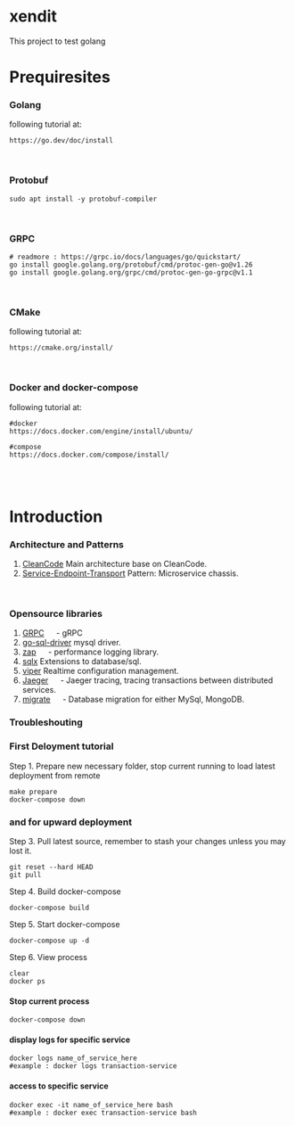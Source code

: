 # xendit
This project to test golang

# Prequiresites
### Golang
following tutorial at:
```
https://go.dev/doc/install
```
<br/>

### Protobuf
```
sudo apt install -y protobuf-compiler
```
<br/>

### GRPC

```
# readmore : https://grpc.io/docs/languages/go/quickstart/
go install google.golang.org/protobuf/cmd/protoc-gen-go@v1.26
go install google.golang.org/grpc/cmd/protoc-gen-go-grpc@v1.1

```
<br/>

### CMake
following tutorial at:
```
https://cmake.org/install/
```
<br/>

### Docker and docker-compose
following tutorial at:
```
#docker
https://docs.docker.com/engine/install/ubuntu/

#compose
https://docs.docker.com/compose/install/
```

<br/>


<br/>


# Introduction

### Architecture and Patterns

 1. [CleanCode](https://blog.cleancoder.com/uncle-bob/2012/08/13/the-clean-architecture.html) Main architecture base on CleanCode.
 2. [Service-Endpoint-Transport](https://microservices.io/patterns/microservice-chassis.html) Pattern: Microservice chassis.

<br/>


### Opensource libraries

 1. [GRPC](https://grpc.io/) &emsp; -  gRPC
 2. [go-sql-driver](https://github.com/go-sql-driver/mysql) mysql driver.
 3. [zap](https://github.com/uber-go/zap) &emsp; -  performance logging library.
 4. [sqlx](https://github.com/jmoiron/sqlx) Extensions to database/sql.
 5. [viper](https://github.com/spf13/viper) Realtime configuration management.
 6. [Jaeger](https://www.jaegertracing.io/) &emsp; -  Jaeger tracing, tracing transactions between distributed services.
 7. [migrate](https://github.com/golang-migrate/migrate) &emsp; -  Database migration for either MySql, MongoDB.


### Troubleshouting


### First Deloyment tutorial

Step 1. Prepare new necessary folder, stop current running to load latest deployment from remote
```
make prepare
docker-compose down
```
### and for upward deployment

Step 3. Pull latest source, remember to stash your changes unless you may lost it.
```
git reset --hard HEAD
git pull
```

Step 4. Build docker-compose
```
docker-compose build
```

Step 5. Start docker-compose
```
docker-compose up -d
```

Step 6. View process
```
clear
docker ps
```

#### Stop current process
```
docker-compose down
```

#### display logs for specific service
```
docker logs name_of_service_here
#example : docker logs transaction-service
```

#### access to specific service
```
docker exec -it name_of_service_here bash
#example : docker exec transaction-service bash
```